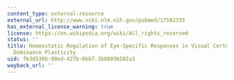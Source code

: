```yaml
---
content_type: external-resource
external_url: http://www.ncbi.nlm.nih.gov/pubmed/17582335
has_external_license_warning: true
license: https://en.wikipedia.org/wiki/All_rights_reserved
status: ''
title: Homeostatic Regulation of Eye-Specific Responses in Visual Cortex During Ocular
  Dominance Plasticity
uid: fb3d530b-98ed-427b-8bb7-3b6803b582a3
wayback_url: ''
---
```

